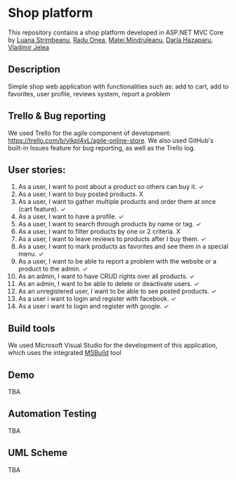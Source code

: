 # Shop platform
This repository contains a shop platform developed in ASP.NET MVC Core by [Luana Strimbeanu](https://github.com/st-lu), [Radu Onea](https://github.com/Onea-Radu), [Matei Mindruleanu](https://github.com/M4731), [Daria Hazaparu](https://github.com/dariahazaparu), [Vladimir Jelea](https://github.com/vladirares)

## Description

Simple shop web application with functionalities such as: add to cart, add to favorites, user profile, reviews system, report a problem

## Trello & Bug reporting

We used Trello for the agile component of development: https://trello.com/b/ylkpl4vL/agile-online-store. We also used GitHub's built-in Issues feature for bug reporting, as well as the Trello log.

## User stories:

1. As a user, I want to post about a product so others can buy it. ✓
2. As a user, I want to buy posted products. X
3. As a user, I want to gather multiple products and order them at once (cart feature). ✓
4. As a user, I want to have a profile. ✓
5. As a user, I want to search through products by name or tag. ✓
6. As a user, I want to filter products by one or 2 criteria. X
7. As a user, I want to leave reviews to products after I buy them. ✓
8. As a user, I want to mark products as favorites and see them in a special menu. ✓
9. As a user, I want to be able to report a problem with the website or a product to the admin. ✓
10. As an admin, I want to have CRUD rights over all products. ✓
11. As an admin, I want to be able to delete or deactivate users. ✓
12. As an unregistered user, I want to be able to see posted products. ✓
13. As a user i want to login and register with facebook. ✓
14. As a user i want to login and register with google. ✓

## Build tools

We used Microsoft Visual Studio for the development of this application, which uses the integrated [MSBuild](https://docs.microsoft.com/en-us/visualstudio/msbuild/msbuild?view=vs-2019) tool

## Demo
TBA

## Automation Testing
TBA

## UML Scheme
TBA
